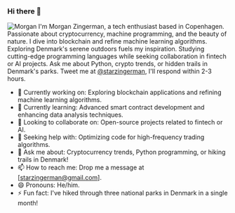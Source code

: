 ### Hi there 👋
![Morgan](https://pbs.twimg.com/media/GBounPiXcAAdr6r.png)
I'm Morgan Zingerman, a tech enthusiast based in Copenhagen. Passionate about cryptocurrency, machine programming, and the beauty of nature. I dive into blockchain and refine machine learning algorithms. Exploring Denmark's serene outdoors fuels my inspiration. Studying cutting-edge programming languages while seeking collaboration in fintech or AI projects. Ask me about Python, crypto trends, or hidden trails in Denmark's parks. Tweet me at [@starzingerman](https://twitter.com/starzingerman), I'll respond within 2-3 hours.

- 🔭 Currently working on: Exploring blockchain applications and refining machine learning algorithms.
- 🌱 Currently learning: Advanced smart contract development and enhancing data analysis techniques.
- 👯 Looking to collaborate on: Open-source projects related to fintech or AI.
- 🤔 Seeking help with: Optimizing code for high-frequency trading algorithms.
- 💬 Ask me about: Cryptocurrency trends, Python programming, or hiking trails in Denmark!
- 📫 How to reach me: Drop me a message at [starzingerman@gmail.com].
- 😄 Pronouns: He/him.
- ⚡ Fun fact: I've hiked through three national parks in Denmark in a single month!
